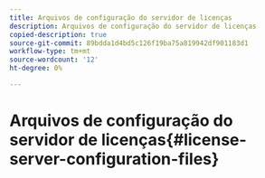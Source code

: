 ```yaml
---
title: Arquivos de configuração do servidor de licenças
description: Arquivos de configuração do servidor de licenças
copied-description: true
source-git-commit: 89bdda1d4bd5c126f19ba75a819942df901183d1
workflow-type: tm+mt
source-wordcount: '12'
ht-degree: 0%

---
```



# Arquivos de configuração do servidor de licenças{#license-server-configuration-files}

